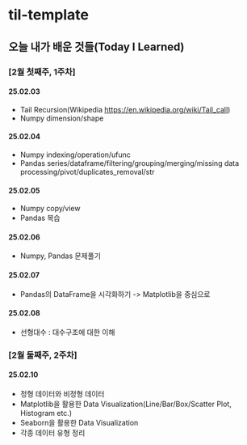 # til-template

## 오늘 내가 배운 것들(Today I Learned)

### [2월 첫째주, 1주차]

#### 25.02.03
- Tail Recursion(Wikipedia https://en.wikipedia.org/wiki/Tail_call)
- Numpy dimension/shape

#### 25.02.04
- Numpy indexing/operation/ufunc
- Pandas series/dataframe/filtering/grouping/merging/missing data processing/pivot/duplicates_removal/str

#### 25.02.05
- Numpy copy/view
- Pandas 복습

#### 25.02.06
- Numpy, Pandas 문제풀기

#### 25.02.07
- Pandas의 DataFrame을 시각화하기 -> Matplotlib을 중심으로

#### 25.02.08
- 선형대수 : 대수구조에 대한 이해


### [2월 둘째주, 2주차]

#### 25.02.10
- 정형 데이터와 비정형 데이터
- Matplotlib을 활용한 Data Visualization(Line/Bar/Box/Scatter Plot, Histogram etc.)
- Seaborn을 활용한 Data Visualization
- 각종 데이터 유형 정리
